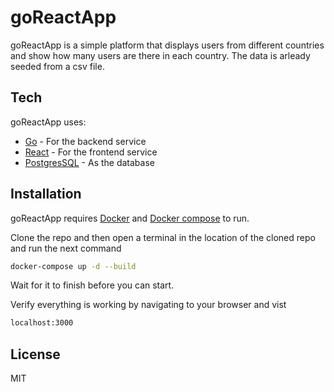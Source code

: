 # goReactApp

goReactApp is a simple platform that displays users from different countries and show how many users are there in each country. The data is arleady seeded from a csv file.

## Tech

goReactApp uses:

- [Go] - For the backend service
- [React] - For the frontend service
- [PostgresSQL] - As the database

## Installation
goReactApp requires [Docker](https://www.docker.com/) and [Docker compose](https://docs.docker.com/compose/install/) to run.

Clone the repo and then open a terminal in the location of the cloned repo and run the next command
```sh
docker-compose up -d --build
```
Wait for it to finish before you can start.

Verify everything is working by navigating to your browser and vist 

```sh
localhost:3000
```

## License

MIT

[//]: # (These are reference links used in the body of this note and get stripped out when the markdown processor does its job. There is no need to format nicely because it shouldn't be seen. Thanks SO - http://stackoverflow.com/questions/4823468/store-comments-in-markdown-syntax)

   
   [Go]: <https://golang.org/>
   [React]: <https://reactjs.org/>
   [PostgresSQL]: <https://www.postgresql.org/>
